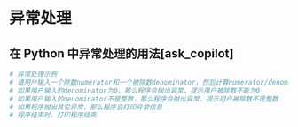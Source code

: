 # 异常处理

## 在 Python 中异常处理的用法[ask_copilot]

```py
# 异常处理示例
# 请用户输入一个除数numerator和一个被除数denominator，然后计算numerator/denominator的值
# 如果用户输入的denominator为0，那么程序会抛出异常，提示用户被除数不能为0
# 如果用户输入的denominator不是整数，那么程序会抛出异常，提示用户被除数不是整数
# 如果程序抛出其它异常，那么程序会打印异常信息
# 程序结束时，打印程序结束
```
